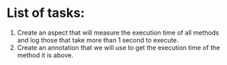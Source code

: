 # List of tasks:
1. Create an aspect that will measure the execution time of all methods and log those that take more than 1 second to execute.
2. Create an annotation that we will use to get the execution time of the method it is above.
